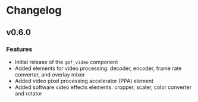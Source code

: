 # Changelog

## v0.6.0

### Features

- Initial release of the `gmf_video` component
- Added elements for video processing: decoder, encoder, frame rate converter, and overlay mixer
- Added video pixel processing accelerator (PPA) element
- Added software video effects elements: cropper, scaler, color converter and rotator
